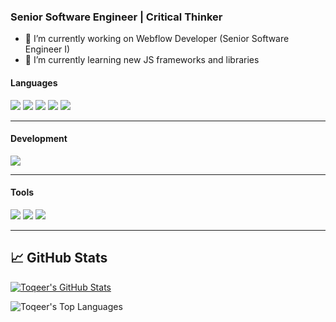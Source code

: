 ### Senior Software Engineer | Critical Thinker

- 🔭 I’m currently working on Webflow Developer (Senior Software Engineer I)
- 🌱 I’m currently learning new JS frameworks and libraries


#### Languages
![](https://img.shields.io/badge/-HTML-red?logo=html5&logoColor=white&style=flat)
![](https://img.shields.io/badge/-CSS-blue?logo=css3&logoColor=white&style=flat)
![](https://img.shields.io/badge/-JavaScript-F7DF1E?style=flat&logo=javascript&logoColor=3c3c3c)
![](https://img.shields.io/badge/-React-61DAFB?style=flat&logo=react&logoColor=3c3c3c)
![](https://img.shields.io/badge/-Webflow-blue?logo=webflow&logoColor=white&style=flat)

<hr/>

#### Development
![](https://img.shields.io/badge/-Visual_Studio_Code-007ACC?style=flat&logo=visual-studio-code&logoColor=white)

<hr/>

#### Tools
![](https://img.shields.io/badge/-Postman-FFFFFF?logo=postman&logoColor=orange&style=flat)
![](https://img.shields.io/badge/-Git-white?logo=git&logoColor=red&style=flat)
![](https://img.shields.io/badge/-Jira-white?logo=jira&logoColor=blue&style=flat)

<hr/>

## &#x1f4c8; GitHub Stats
<a href="https://github.com/mtoqeeriqbal/toqeeriqbal">
  <img align="center" src="https://github-readme-stats.vercel.app/api?username=mtoqeeriqbal&show_icons=true&line_height=27&count_private=true&title_color=3485ef&text_color=343434&icon_color=3964ef&bg_color=fffefe" alt="Toqeer's GitHub Stats" />
</a>

![Toqeer's Top Languages](https://github-readme-stats.vercel.app/api/top-langs/?username=mtoqeeriqbal&show_icons=true&line_height=27&count_private=true&title_color=3485ef&text_color=343434&icon_color=3964ef&bg_color=fffefe)
